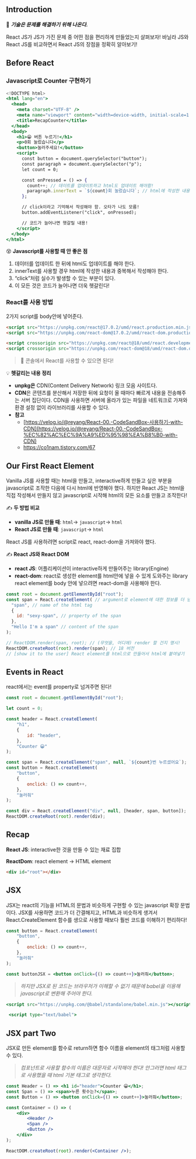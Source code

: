 ## **Introduction**


📌 ***기술은 문제를 해결하기 위해 나온다.***

React JS가 JS가 가진 문제 중 어떤 점을 편리하게 만들었는지 살펴보자! 바닐라 JS와 React JS를 비교하면서 React JS의 장점을 정확히 알아보기!


## **Before React**

### Javascript로 Counter 구현하기

```jsx
<!DOCTYPE html>
<html lang="en">
  <head>
    <meta charset="UTF-8" />
    <meta name="viewport" content="width=device-width, initial-scale=1.0" />
    <title>RecapCounter</title>
  </head>
  <body>
    <h1>😁 버튼 누르기!</h1>
    <p>0회 눌렀습니다</p>
    <button>눌러주세요!</button>
    <script>
      const button = document.querySelector("button");
      const paragraph = document.querySelector("p");
      let count = 0;

      const onPressed = () => {
        count++; // 데이트를 업데이트하고 html도 업데이트 해야함!
        paragraph.innerText = `${count}회 눌렀습니다`; // html에 작성한 내용과 중복!!
      };

      // click이라고 기억해서 작성해야 함. 오타가 나도 모름!
      button.addEventListener("click", onPressed);

      // 코드가 늘어나면 헷갈릴 내용!
    </script>
  </body>
</html>

```


😵 **Javascript를 사용할 때 안 좋은 점**

1. 데이터를 업데이트 한 뒤에 html도 업데이트를 해야 한다.
2. innerText를 사용할 경우 html에 작성한 내용과 중복해서 작성해야 한다.
3. “click”처럼 실수가 발생할 수 있는 부분이 있다.
4. 이 모든 것은 코드가 늘어나면 더욱 헷갈린다!

### React를 사용 방법

2가지 script를 body안에 넣어준다.

```html
<script src="https://unpkg.com/react@17.0.2/umd/react.production.min.js"></script>
<script src="https://unpkg.com/react-dom@17.0.2/umd/react-dom.production.min.js"></script>
```

```html
<script crossorigin src="https://unpkg.com/react@18/umd/react.development.js"></script>
<script crossorigin src="https://unpkg.com/react-dom@18/umd/react-dom.development.js"></script>
```


> 📌 콘솔에서 React를 사용할 수 있으면 된다!



💡 **헷갈리는 내용 정리**

- **unpkg은** CDN(Content Delivery Network) 링크 모음 사이트다.
- **CDN**은 콘텐츠를 분산해서 저장한 뒤에 요청이 올 때마다 빠르게 내용을 전송해주는 서버 집단이다. CDN을 사용하면 서버에 올라가 있는 파일을 네트워크로 가져와 환경 설정 없이 라이브러리를 사용할 수 있다.
- **참고**
    - [https://velog.io/@reyang/React-00.-CodeSandBox-사용하기-with-CDN](https://velog.io/@reyang/React-00.-CodeSandBox-%EC%82%AC%EC%9A%A9%ED%95%98%EA%B8%B0-with-CDN)
    - https://co1nam.tistory.com/67


## **Our First React Element**

Vanilla JS를 사용할 때는 html을 만들고, interactive하게 만들고 싶은 부분을 javascript로 조작한 다음에 다시 html에 반영해야 했다. 하지만 React JS는 html을 직접 작성해서 만들지 않고 javascript로 시작해 html의 모든 요소를 만들고 조작한다!


✍️ **두 방법 비교**

- **vanilla JS로 만들 때**: `html`→ `javascript`→ `html`
- **React JS로 만들 때**: `javascript`→ `html`


React JS를 사용하려면 script로 react, react-dom을 가져와야 했다.


✍️ **React JS와 React DOM**

- **react JS**: 어플리케이션이 interactive하게 만들어주는 library(Engine)
- **react-dom**: react로 생성한 element를 html안에 넣을 수 있게 도와주는 library
react element를 body 안에 넣으려면 react-dom을 사용해야 한다.


```jsx
const root = document.getElementById("root");
const span = React.createElement( // argument로 element에 대한 정보를 더 넘겨 줄 수 있다.
  "span", // name of the html tag
  {
    id: "sexy-span", // property of the span
  },
  "Hello I'm a span" // content of the span
);

// ReactDOM.render(span, root); // (무엇을, 어디에) render 할 건지 명시!
ReactDOM.createRoot(root).render(span); // 18 버전
// [show it to the user] React element를 html으로 만들어서 html에 붙여넣기
```

## **Events in React**

react에서는 event를 property로 넘겨주면 된다!

```jsx
const root = document.getElementById("root");

let count = 0;

const header = React.createElement(
	"h1",
	{
		id: "header",
	},
	"Counter 😀"
);

const span = React.createElement("span", null, `${count}번 누르셨어요`);
const button = React.createElement(
	"button",
	{
		onclick: () => count++,
	},
	"눌러줘"
);

const div = React.createElement("div", null, [header, span, button]);
ReactDOM.createRoot(root).render(div);
```

## **Recap**

**React JS**: interactive한 것을 만들 수 있는 재료 집합

**ReactDom**: react element → HTML element

```html
<div id="root"></div>
```

## **JSX**

JSX는 react의 기능을 HTML의 문법과 비슷하게 구현할 수 있는 javascript 확장 문법이다. JSX를 사용하면 코드가 더 간결해지고, HTML과 비슷하게 생겨서 React.CreateElement 함수를 생으로 사용할 때보다 훨씬 코드를 이해하기 편리하다!

```jsx
const button = React.createElement(
	"button",
	{
		onclick: () => count++,
	},
	"눌러줘"
);
```

```jsx
const buttonJSX = <button onClick={() => count++}>눌러줘</button>;
```

> *하지만 JSX로 된 코드는 브라우저가 이해할 수 없기 때문에 babel을 이용해 javascript로 변환해 주어야 한다.*
> 

```jsx
<script src="https://unpkg.com/@babel/standalone/babel.min.js"></script>
```

```jsx
 <script type="text/babel">
```

## **JSX part Two**

JSX로 만든 element를 함수로 return하면 함수 이름을 element의 태그처럼 사용할 수 있다.

> *컴포넌트로 사용할 함수의 이름은 대문자로 시작해야 한다! 안그러면 html 태그로 사용했을 때 html 기본 태그로 생각한다.*
> 

```jsx
const Header = () => <h1 id="header">Counter 😀</h1>;
const Span = () => <span>누른 횟수는?</span>;
const Button = () => <button onClick={() => count++}>눌러줘</button>;

const Container = () => (
	<div>
		<Header />
		<Span />
		<Button />
	</div>
);

ReactDOM.createRoot(root).render(<Container />);
```
